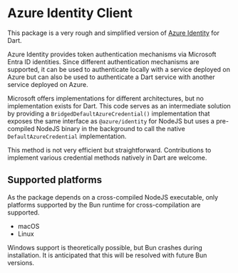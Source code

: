 # Azure Identity Client

This package is a very rough and simplified version of [Azure Identity](https://www.npmjs.com/package/@azure/identity) for Dart.

Azure Identity provides token authentication mechanisms via Microsoft Entra ID identities. Since different authentication mechanisms are supported, it can be used to authenticate locally with a service deployed on Azure but can also be used to authenticate a Dart service with another service deployed on Azure.

Microsoft offers implementations for different architectures, but no implementation exists for Dart. This code serves as an intermediate solution by providing a `BridgedDefaultAzureCredential()` implementation that exposes the same interface as `@azure/identity` for NodeJS but uses a pre-compiled NodeJS binary in the background to call the native `DefaultAzureCredential` implementation.

This method is not very efficient but straightforward. Contributions to implement various credential methods natively in Dart are welcome.

## Supported platforms

As the package depends on a cross-compiled NodeJS executable, only platforms supported by the Bun runtime for cross-compilation are supported.

- macOS
- Linux

Windows support is theoretically possible, but Bun crashes during installation. It is anticipated that this will be resolved with future Bun versions.

